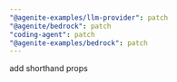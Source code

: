 ```yaml
---
"@agenite-examples/llm-provider": patch
"@agenite/bedrock": patch
"coding-agent": patch
"@agenite-examples/bedrock": patch
---
```


add shorthand props
